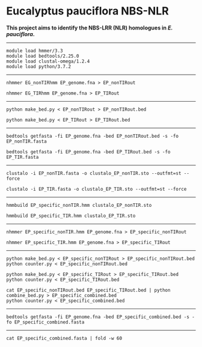 # Eucalyptus pauciflora NBS-NLR
**This project aims to identify the NBS-LRR (NLR) homologues in *E. pauciflora*.**



- - -
```
module load hmmer/3.3
module load bedtools/2.25.0
module load clustal-omega/1.2.4
module load python/3.7.2
```
- - -
```
nhmmer EG_nonTIRhmm EP_genome.fna > EP_nonTIRout

nhmmer EG_TIRhmm EP_genome.fna > EP_TIRout
```
- - -
```
python make_bed.py < EP_nonTIRout > EP_nonTIRout.bed

python make_bed.py < EP_TIRout > EP_TIRout.bed
```
- - -
```
bedtools getfasta -fi EP_genome.fna -bed EP_nonTIRout.bed -s -fo EP_nonTIR.fasta

bedtools getfasta -fi EP_genome.fna -bed EP_TIRout.bed -s -fo EP_TIR.fasta
```
- - -
```
clustalo -i EP_nonTIR.fasta -o clustalo_EP_nonTIR.sto --outfmt=st --force

clustalo -i EP_TIR.fasta -o clustalo_EP_TIR.sto --outfmt=st --force
```
- - -
```
hmmbuild EP_specific_nonTIR.hmm clustalo_EP_nonTIR.sto

hmmbuild EP_specific_TIR.hmm clustalo_EP_TIR.sto
```
- - -
```
nhmmer EP_specific_nonTIR.hmm EP_genome.fna > EP_specific_nonTIRout

nhmmer EP_specific_TIR.hmm EP_genome.fna > EP_specific_TIRout
```
- - -
```
python make_bed.py < EP_specific_nonTIRout > EP_specific_nonTIRout.bed
python counter.py < EP_specific_nonTIRout.bed
```
```
python make_bed.py < EP_specific_TIRout > EP_specific_TIRout.bed
python counter.py < EP_specific_TIRout.bed
```
```
cat EP_specific_nonTIRout.bed EP_specific_TIRout.bed | python combine_bed.py > EP_specific_combined.bed
python counter.py < EP_specific_combined.bed
```
- - -
```
bedtools getfasta -fi EP_genome.fna -bed EP_specific_combined.bed -s -fo EP_specific_combined.fasta
```
- - -
```
cat EP_specific_combined.fasta | fold -w 60
```

